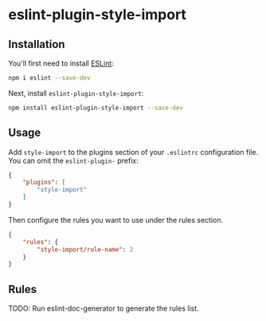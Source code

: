 # eslint-plugin-style-import

 

## Installation

You'll first need to install [ESLint](https://eslint.org/):

```sh
npm i eslint --save-dev
```

Next, install `eslint-plugin-style-import`:

```sh
npm install eslint-plugin-style-import --save-dev
```

## Usage

Add `style-import` to the plugins section of your `.eslintrc` configuration file. You can omit the `eslint-plugin-` prefix:

```json
{
    "plugins": [
        "style-import"
    ]
}
```


Then configure the rules you want to use under the rules section.

```json
{
    "rules": {
        "style-import/rule-name": 2
    }
}
```

## Rules

<!-- begin auto-generated rules list -->
TODO: Run eslint-doc-generator to generate the rules list.
<!-- end auto-generated rules list -->


